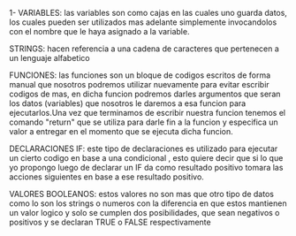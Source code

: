 1-
VARIABLES: las variables son como cajas en las cuales uno guarda datos, los cuales pueden ser utilizados mas adelante simplemente invocandolos con el nombre que le haya asignado a la variable.

STRINGS: hacen referencia a una cadena de caracteres que pertenecen a un lenguaje alfabetico

FUNCIONES: las funciones son un bloque de codigos escritos de forma manual que nosotros podremos utilizar nuevamente para evitar escribir codigos de mas, en dicha funcion podremos darles argumentos que seran los datos (variables) que nosotros le daremos a esa funcion para ejecutarlos.Una vez que terminamos de escribir nuestra funcion tenemos el comando "return" que se utiliza para darle fin a la funcion y especifica un valor a entregar en el momento que se ejecuta dicha funcion.

DECLARACIONES IF: este tipo de declaraciones es utilizado para ejecutar un cierto codigo en base a una condicional , esto quiere decir que si lo que yo propongo luego de declarar un IF da como resultado positivo tomara las acciones siguientes en base a ese resultado positivo.

VALORES BOOLEANOS: estos valores no son mas que otro tipo de datos como lo son los strings o numeros con la diferencia en que estos mantienen un valor logico y  solo se cumplen dos posibilidades, que sean negativos o positivos y se declaran TRUE o FALSE respectivamente
